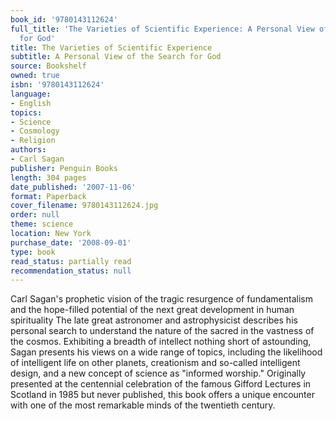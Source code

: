 ```yaml
---
book_id: '9780143112624'
full_title: 'The Varieties of Scientific Experience: A Personal View of the Search
  for God'
title: The Varieties of Scientific Experience
subtitle: A Personal View of the Search for God
source: Bookshelf
owned: true
isbn: '9780143112624'
language:
- English
topics:
- Science
- Cosmology
- Religion
authors:
- Carl Sagan
publisher: Penguin Books
length: 304 pages
date_published: '2007-11-06'
format: Paperback
cover_filename: 9780143112624.jpg
order: null
theme: science
location: New York
purchase_date: '2008-09-01'
type: book
read_status: partially read
recommendation_status: null
---
```

Carl Sagan's prophetic vision of the tragic resurgence of fundamentalism and the hope-filled potential of the next great development in human spirituality
The late great astronomer and astrophysicist describes his personal search to understand the nature of the sacred in the vastness of the cosmos. Exhibiting a breadth of intellect nothing short of astounding, Sagan presents his views on a wide range of topics, including the likelihood of intelligent life on other planets, creationism and so-called intelligent design, and a new concept of science as "informed worship." Originally presented at the centennial celebration of the famous Gifford Lectures in Scotland in 1985 but never published, this book offers a unique encounter with one of the most remarkable minds of the twentieth century.
